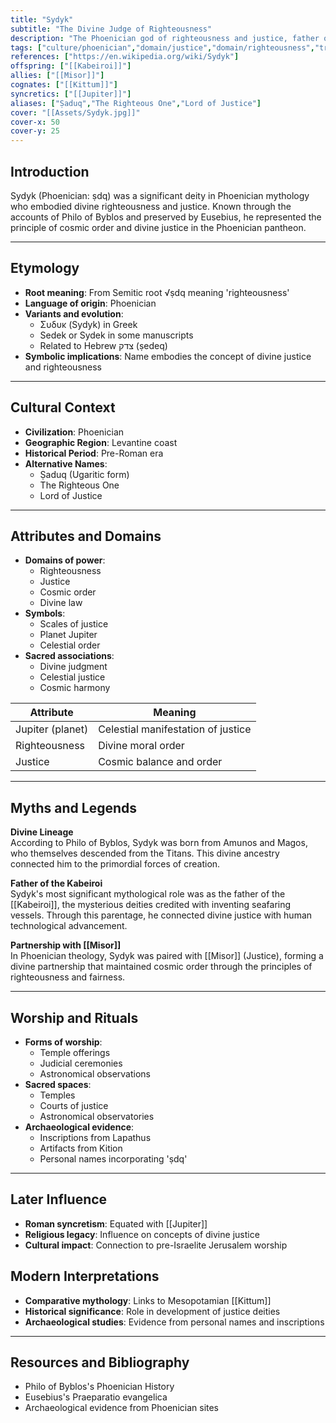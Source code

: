 ```yaml
---
title: "Sydyk"
subtitle: "The Divine Judge of Righteousness"
description: "The Phoenician god of righteousness and justice, father of the Kabeiroi and divine embodiment of cosmic order"
tags: ["culture/phoenician","domain/justice","domain/righteousness","trait/male","trait/deity","trait/judge"]
references: ["https://en.wikipedia.org/wiki/Sydyk"]
offspring: ["[[Kabeiroi]]"]
allies: ["[[Misor]]"]
cognates: ["[[Kittum]]"]
syncretics: ["[[Jupiter]]"]
aliases: ["Ṣaduq","The Righteous One","Lord of Justice"]
cover: "[[Assets/Sydyk.jpg]]"
cover-x: 50
cover-y: 25
---
```

## Introduction
Sydyk (Phoenician: ṣdq) was a significant deity in Phoenician mythology who embodied divine righteousness and justice. Known through the accounts of Philo of Byblos and preserved by Eusebius, he represented the principle of cosmic order and divine justice in the Phoenician pantheon.

---

## Etymology

- **Root meaning**: From Semitic root √ṣdq meaning 'righteousness'
- **Language of origin**: Phoenician
- **Variants and evolution**: 
  - Συδυκ (Sydyk) in Greek
  - Sedek or Sydek in some manuscripts
  - Related to Hebrew צדק (ṣedeq)
- **Symbolic implications**: Name embodies the concept of divine justice and righteousness

---

##  Cultural Context

- **Civilization**: Phoenician
- **Geographic Region**: Levantine coast
- **Historical Period**: Pre-Roman era
- **Alternative Names**:
  - Ṣaduq (Ugaritic form)
  - The Righteous One
  - Lord of Justice

---

## Attributes and Domains

- **Domains of power**: 
  - Righteousness
  - Justice
  - Cosmic order
  - Divine law
- **Symbols**: 
  - Scales of justice
  - Planet Jupiter
  - Celestial order
- **Sacred associations**: 
  - Divine judgment
  - Celestial justice
  - Cosmic harmony

| Attribute | Meaning |
|-----------|----------|
| Jupiter (planet) | Celestial manifestation of justice |
| Righteousness | Divine moral order |
| Justice | Cosmic balance and order |

---

## Myths and Legends

**Divine Lineage**  
According to Philo of Byblos, Sydyk was born from Amunos and Magos, who themselves descended from the Titans. This divine ancestry connected him to the primordial forces of creation.

**Father of the Kabeiroi**  
Sydyk's most significant mythological role was as the father of the [[Kabeiroi]], the mysterious deities credited with inventing seafaring vessels. Through this parentage, he connected divine justice with human technological advancement.

**Partnership with [[Misor]]**  
In Phoenician theology, Sydyk was paired with [[Misor]] (Justice), forming a divine partnership that maintained cosmic order through the principles of righteousness and fairness.

---

## Worship and Rituals

- **Forms of worship**: 
  - Temple offerings
  - Judicial ceremonies
  - Astronomical observations
- **Sacred spaces**: 
  - Temples
  - Courts of justice
  - Astronomical observatories
- **Archaeological evidence**: 
  - Inscriptions from Lapathus
  - Artifacts from Kition
  - Personal names incorporating 'ṣdq'

---

## Later Influence

- **Roman syncretism**: Equated with [[Jupiter]]
- **Religious legacy**: Influence on concepts of divine justice
- **Cultural impact**: Connection to pre-Israelite Jerusalem worship

## Modern Interpretations

- **Comparative mythology**: Links to Mesopotamian [[Kittum]]
- **Historical significance**: Role in development of justice deities
- **Archaeological studies**: Evidence from personal names and inscriptions

---

## Resources and Bibliography

- Philo of Byblos's Phoenician History
- Eusebius's Praeparatio evangelica
- Archaeological evidence from Phoenician sites